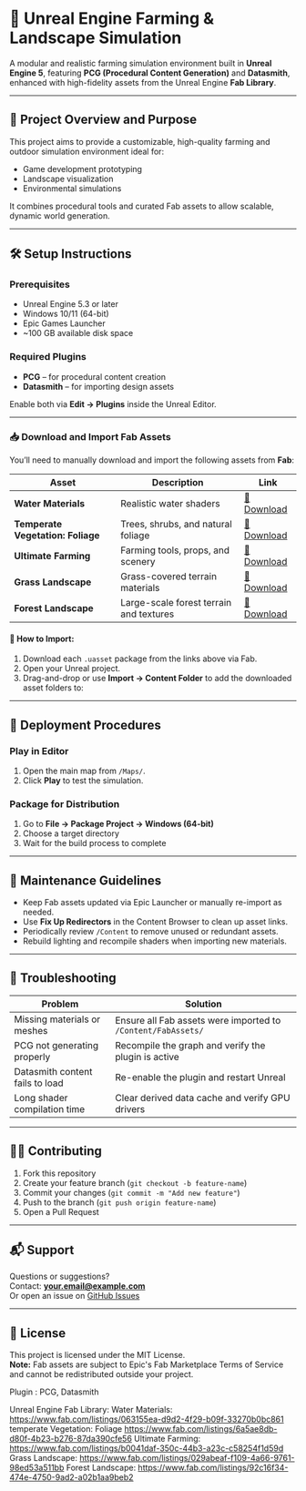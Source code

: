 # 🌿 Unreal Engine Farming & Landscape Simulation

A modular and realistic farming simulation environment built in **Unreal Engine 5**, featuring **PCG (Procedural Content Generation)** and **Datasmith**, enhanced with high-fidelity assets from the Unreal Engine **Fab Library**.

---

## 📖 Project Overview and Purpose

This project aims to provide a customizable, high-quality farming and outdoor simulation environment ideal for:

- Game development prototyping
- Landscape visualization
- Environmental simulations

It combines procedural tools and curated Fab assets to allow scalable, dynamic world generation.

---

## 🛠️ Setup Instructions

### Prerequisites

- Unreal Engine 5.3 or later
- Windows 10/11 (64-bit)
- Epic Games Launcher
- ~100 GB available disk space

### Required Plugins

- **PCG** – for procedural content creation
- **Datasmith** – for importing design assets

Enable both via **Edit → Plugins** inside the Unreal Editor.

---

### 📥 Download and Import Fab Assets

You’ll need to manually download and import the following assets from **Fab**:

| Asset | Description | Link |
|-------|-------------|------|
| **Water Materials** | Realistic water shaders | [🔗 Download](https://www.fab.com/listings/063155ea-d9d2-4f29-b09f-33270b0bc861) |
| **Temperate Vegetation: Foliage** | Trees, shrubs, and natural foliage | [🔗 Download](https://www.fab.com/listings/6a5ae8db-d80f-4b23-b276-87da390cfe56) |
| **Ultimate Farming** | Farming tools, props, and scenery | [🔗 Download](https://www.fab.com/listings/b0041daf-350c-44b3-a23c-c58254f1d59d) |
| **Grass Landscape** | Grass-covered terrain materials | [🔗 Download](https://www.fab.com/listings/029abeaf-f109-4a66-9761-98ed53a511bb) |
| **Forest Landscape** | Large-scale forest terrain and textures | [🔗 Download](https://www.fab.com/listings/92c16f34-474e-4750-9ad2-a02b1aa9beb2) |

#### 🚀 How to Import:
1. Download each `.uasset` package from the links above via Fab.
2. Open your Unreal project.
3. Drag-and-drop or use **Import → Content Folder** to add the downloaded asset folders to:

---

## 🚀 Deployment Procedures

### Play in Editor

1. Open the main map from `/Maps/`.
2. Click **Play** to test the simulation.

### Package for Distribution

1. Go to **File → Package Project → Windows (64-bit)**
2. Choose a target directory
3. Wait for the build process to complete

---

## 🔧 Maintenance Guidelines

- Keep Fab assets updated via Epic Launcher or manually re-import as needed.
- Use **Fix Up Redirectors** in the Content Browser to clean up asset links.
- Periodically review `/Content` to remove unused or redundant assets.
- Rebuild lighting and recompile shaders when importing new materials.

---

## 🧰 Troubleshooting

| Problem | Solution |
|--------|----------|
| Missing materials or meshes | Ensure all Fab assets were imported to `/Content/FabAssets/` |
| PCG not generating properly | Recompile the graph and verify the plugin is active |
| Datasmith content fails to load | Re-enable the plugin and restart Unreal |
| Long shader compilation time | Clear derived data cache and verify GPU drivers |

---

## 👨‍💻 Contributing

1. Fork this repository
2. Create your feature branch (`git checkout -b feature-name`)
3. Commit your changes (`git commit -m "Add new feature"`)
4. Push to the branch (`git push origin feature-name`)
5. Open a Pull Request

---

## 📬 Support

Questions or suggestions?  
Contact: **your.email@example.com**  
Or open an issue on [GitHub Issues](https://github.com/your-username/farming-simulation/issues)

---

## 📄 License

This project is licensed under the MIT License.  
**Note:** Fab assets are subject to Epic's Fab Marketplace Terms of Service and cannot be redistributed outside your project.


Plugin :
PCG,
Datasmith

Unreal Engine Fab Library:
Water Materials: https://www.fab.com/listings/063155ea-d9d2-4f29-b09f-33270b0bc861 
temperate Vegetation: Foliage https://www.fab.com/listings/6a5ae8db-d80f-4b23-b276-87da390cfe56
Ultimate Farming: https://www.fab.com/listings/b0041daf-350c-44b3-a23c-c58254f1d59d
Grass Landscape: https://www.fab.com/listings/029abeaf-f109-4a66-9761-98ed53a511bb
Forest Landscape: https://www.fab.com/listings/92c16f34-474e-4750-9ad2-a02b1aa9beb2
